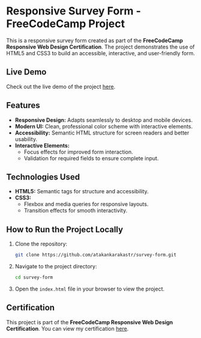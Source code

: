 
# Responsive Survey Form - FreeCodeCamp Project

This is a responsive survey form created as part of the **FreeCodeCamp Responsive Web Design Certification**. The project demonstrates the use of HTML5 and CSS3 to build an accessible, interactive, and user-friendly form.

## Live Demo

Check out the live demo of the project [here](https://atakankarakastr.github.io/survey-form/).

## Features

- **Responsive Design:** Adapts seamlessly to desktop and mobile devices.
- **Modern UI:** Clean, professional color scheme with interactive elements.
- **Accessibility:** Semantic HTML structure for screen readers and better usability.
- **Interactive Elements:**
  - Focus effects for improved form interaction.
  - Validation for required fields to ensure complete input.

## Technologies Used

- **HTML5:** Semantic tags for structure and accessibility.
- **CSS3:**
  - Flexbox and media queries for responsive layouts.
  - Transition effects for smooth interactivity.

## How to Run the Project Locally

1. Clone the repository:
   ```bash
   git clone https://github.com/atakankarakastr/survey-form.git
   ```
2. Navigate to the project directory:
   ```bash
   cd survey-form
   ```
3. Open the `index.html` file in your browser to view the project.

## Certification

This project is part of the **FreeCodeCamp Responsive Web Design Certification**. You can view my certification [here](https://www.freecodecamp.org/certification/atakankarakas/responsive-web-design).
